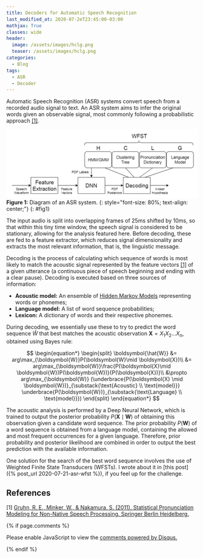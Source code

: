 ```yaml
---
title: Decoders for Automatic Speech Recognition
last_modified_at: 2020-07-2eT23:45:00-03:00
mathjax: True
classes: wide
header:
  image: /assets/images/hclg.png
  teaser: /assets/images/hclg.png
categories:
  - Blog
tags:
  - ASR
  - Decoder
---
```


<script type="text/x-mathjax-config">
    MathJax.Hub.Config({
      tex2jax: {
        skipTags: ['script', 'noscript', 'style', 'textarea', 'pre'],
        inlineMath: [['$','$']]
      }
    });
  </script>
  <script src="https://cdn.mathjax.org/mathjax/latest/MathJax.js?config=TeX-AMS-MML_HTMLorMML" type="text/javascript"></script>

<style>
table:nth-of-type(1) {
    display:table;
    width:100%;
}
</style>


Automatic Speech Recognition (ASR) systems convert speech from a recorded audio signal to text. An ASR system aims to infer the original words given an observable signal, most commonly following a probabilistic approach [[1]](#references). 

![ASRtest](/assets/images/ASRtest.png)  
**Figure 1:** Diagram of an ASR system.
{: style="font-size: 80%; text-align: center;"}
{: #fig1}

The input audio is split into overlapping frames of 25ms shifted by 10ms, so that within this tiny time window, the speech signal is considered to be stationary, allowing for the analysis featured here. Before decoding, these are fed to a feature extractor, which reduces signal dimensionality and extracts the most relevant information, that is, the linguistic message.

Decoding is the process of calculating which sequence of words is most likely to match the acoustic signal represented by the feature vectors [[1]](#references) of a given utterance (a continuous piece of speech beginning and ending with a clear pause). Decoding is executed based on three sources of information:

* **Acoustic model:** An ensemble of [Hidden Markov Models](https://en.wikipedia.org/wiki/Hidden_Markov_model) representing words or phonemes;
* **Language model:** A list of word sequence probabilities;
* **Lexicon:** A dictionary of words and their respective phonemes.

During decoding, we essentially use these to try to predict the word sequence $\hat{W}$ that best matches the acoustic observation $\boldsymbol{X}=X_1 X_2\ldots X_n$, obtained using Bayes rule:

$$
\begin{equation*}
\begin{split}
\boldsymbol{\hat{W}} &= arg\max_{\boldsymbol{W}}P(\boldsymbol{W}\mid \boldsymbol{X})\\
    &= arg\max_{\boldsymbol{W}}\frac{P(\boldsymbol{X}\mid \boldsymbol{W})P(\boldsymbol{W})}{P(\boldsymbol{X})}\\
    &\propto arg\max_{\boldsymbol{W}} (\underbrace{P(\boldsymbol{X} \mid \boldsymbol{W})}_{\substack{\text{Acoustic} \\ \text{model}}} \underbrace{P(\boldsymbol{W})}_{\substack{\text{Language} \\ \text{model}}})
\end{split}
\end{equation*}
$$


The acoustic analysis is performed by a Deep Neural Network, which is trained to output the posterior probability $P(\boldsymbol{X} \mid \boldsymbol{W})$ of obtaining this observation given a candidate word sequence. The prior probability $P(\boldsymbol{W})$ of a word sequence is obtained from a language model, containing the allowed and most frequent occurrences for a given language. Therefore, prior probability and posterior likelihood are combined in order to output the best prediction with the available information.

One solution for the search of the best word sequence involves the use of Weighted Finite State Transducers (WFSTs). I wrote about it in [this post]({% post_url 2020-07-21-asr-wfst %}), if you feel up for the challenge.

## References

[1] [Gruhn, R. E., Minker, W., & Nakamura, S. (2011). Statistical Pronunciation Modeling for Non-Native Speech Processing. Springer Berlin Heidelberg.](https://books.google.com.br/books?hl=pt-BR&lr=&id=H_rGeqqaulYC&oi=fnd&pg=PR3&dq=Gruhn,+R.+E.,+Minker,+W.,+%26+Nakamura,+S.+(2011).+Statistical+Pronunciation+Modeling+for+Non-Native+Speech+Processing.+Springer+Berlin+Heidelberg.&ots=fvEiLQNOnn&sig=xEkxaP7JGRYzddwxUg-6GQMEHN8#v=onepage&q=Gruhn%2C%20R.%20E.%2C%20Minker%2C%20W.%2C%20%26%20Nakamura%2C%20S.%20(2011).%20Statistical%20Pronunciation%20Modeling%20for%20Non-Native%20Speech%20Processing.%20Springer%20Berlin%20Heidelberg.&f=false)


{% if page.comments %}

<div id="disqus_thread"></div>
<script>

/**
*  RECOMMENDED CONFIGURATION VARIABLES: EDIT AND UNCOMMENT THE SECTION BELOW TO INSERT DYNAMIC VALUES FROM YOUR PLATFORM OR CMS.
*  LEARN WHY DEFINING THESE VARIABLES IS IMPORTANT: https://disqus.com/admin/universalcode/#configuration-variables*/
/*
var disqus_config = function () {
this.page.url = PAGE_URL;  // Replace PAGE_URL with your page's canonical URL variable
this.page.identifier = PAGE_IDENTIFIER; // Replace PAGE_IDENTIFIER with your page's unique identifier variable
};
*/
(function() { // DON'T EDIT BELOW THIS LINE
var d = document, s = d.createElement('script');
s.src = 'https://orsdanilo-github-io.disqus.com/embed.js';
s.setAttribute('data-timestamp', +new Date());
(d.head || d.body).appendChild(s);
})();
</script>
<noscript>Please enable JavaScript to view the <a href="https://disqus.com/?ref_noscript">comments powered by Disqus.</a></noscript>

{% endif %}